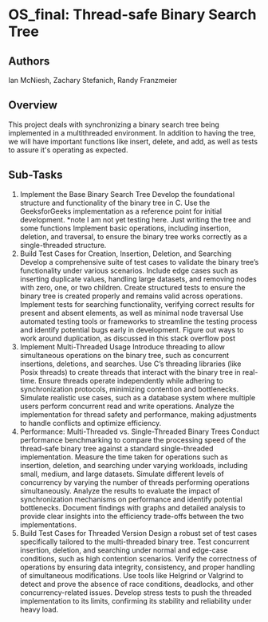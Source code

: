 # OS_final: Thread-safe Binary Search Tree

## Authors
Ian McNiesh, Zachary Stefanich, Randy Franzmeier

## Overview
This project deals with synchronizing a binary search tree being implemented in a multithreaded environment. In addition to having the tree, we will have important functions like insert, delete, and add, as well as tests to assure it's operating as expected.

## Sub-Tasks
1. Implement the Base Binary Search Tree
    Develop the foundational structure and functionality of the binary tree in C.
    Use the GeeksforGeeks implementation as a reference point for initial development. *note I am not yet testing here. Just writing the tree and some functions
    Implement basic operations, including insertion, deletion, and traversal, to ensure the binary tree works correctly as a single-threaded structure.
2. Build Test Cases for Creation, Insertion, Deletion, and Searching
    Develop a comprehensive suite of test cases to validate the binary tree’s functionality under various scenarios.
    Include edge cases such as inserting duplicate values, handling large datasets, and removing nodes with zero, one, or two children.
    Create structured tests to ensure the binary tree is created properly and remains valid across operations.
    Implement tests for searching functionality, verifying correct results for present and absent elements, as well as minimal node traversal
    Use automated testing tools or frameworks to streamline the testing process and identify potential bugs early in development.
    Figure out ways to work around duplication, as discussed in this stack overflow post
3. Implement Multi-Threaded Usage
    Introduce threading to allow simultaneous operations on the binary tree, such as concurrent insertions, deletions, and searches.
    Use C’s threading libraries (like Posix threads) to create threads that interact with the binary tree in real-time.
    Ensure threads operate independently while adhering to synchronization protocols, minimizing contention and bottlenecks.
    Simulate realistic use cases, such as a database system where multiple users perform concurrent read and write operations.
    Analyze the implementation for thread safety and performance, making adjustments to handle conflicts and optimize efficiency.
4. Performance: Multi-Threaded vs. Single-Threaded Binary Trees
    Conduct performance benchmarking to compare the processing speed of the thread-safe binary tree against a standard single-threaded implementation.
    Measure the time taken for operations such as insertion, deletion, and searching under varying workloads, including small, medium, and large datasets.
    Simulate different levels of concurrency by varying the number of threads performing operations simultaneously.
    Analyze the results to evaluate the impact of synchronization mechanisms on performance and identify potential bottlenecks.
    Document findings with graphs and detailed analysis to provide clear insights into the efficiency trade-offs between the two implementations. 
5. Build Test Cases for Threaded Version
    Design a robust set of test cases specifically tailored to the multi-threaded binary tree.
    Test concurrent insertion, deletion, and searching under normal and edge-case conditions, such as high contention scenarios.
    Verify the correctness of operations by ensuring data integrity, consistency, and proper handling of simultaneous modifications.
    Use tools like Helgrind or Valgrind to detect and prove the absence of race conditions, deadlocks, and other concurrency-related issues.
    Develop stress tests to push the threaded implementation to its limits, confirming its stability and reliability under heavy load.
